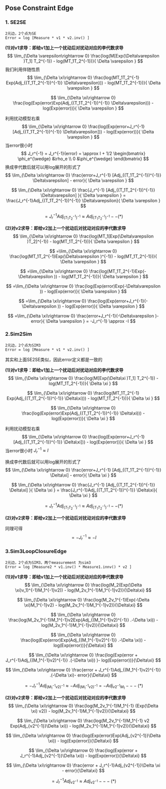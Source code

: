 ## Pose Constraint Edge

### 1. SE2SE

```
2元边，2个点为SE
Error = log [Measure * v1 * v2.inv() ]
```

**(1)对v1求导：即给v1加上一个扰动后对扰动对应的李代数求导**
$$
\lim_{\Delta \varepsilon\rightarrow 0} \frac{log(M[Exp(\Delta\varepsilon )T_1] T_2^{-1}) - log(MT_1T_2^{-1})}{ \Delta \varepsilon }
$$
我们利用伴随性质
$$
\lim_{\Delta \xi\rightarrow 0} \frac{log(MT_1T_2^{-1} Exp(Adj_{(T_1T_2^{-1})^{-1}} \Delta\varepsilon))) - log(MT_1T_2^{-1})}{ \Delta \varepsilon }
$$

$$
\lim_{\Delta \xi\rightarrow 0} \frac{log(Exp(error)Exp(Adj_{(T_1T_2^{-1})^{-1}} \Delta\varepsilon))) - log(Exp(error))}{ \Delta \varepsilon }
$$

利用扰动模型右乘
$$
\lim_{\Delta \xi\rightarrow 0} \frac{log(Exp(error+J_r^{-1} [Adj_{(T_1T_2^{-1})^{-1}} \Delta\varepsilon])) - log(Exp(error))}{ \Delta \varepsilon }
$$
当error很小时
$$
J_r^{-1} = J_r^{-1}(error) = \approx I   + 1/2 \begin{bmatrix}
\phi_e^{\wedge} &\rho_e \\ 
0 &\phi_e^{\wedge} 
\end{bmatrix}
$$
换成李代数后就可以用log展开的形式了
$$
\lim_{\Delta \xi\rightarrow 0} \frac{error+J_r^{-1} [Adj_{(T_1T_2^{-1})^{-1}} \Delta\varepsilon] - error}{ \Delta \varepsilon }
$$

$$
\lim_{\Delta \xi\rightarrow 0} \frac{J_r^{-1} [Adj_{(T_1T_2^{-1})^{-1}} \Delta\varepsilon] }{ \Delta \varepsilon } = \frac{J_r^{-1}Adj_{(T_1T_2^{-1})^{-1}} \Delta\varepsilon}{ \Delta \varepsilon } 
$$

$$
= J_r^{-1}Adj_{(T_1T_2^{-1})^{-1}}\approx Adj_{(T_1T_2^{-1})^{-1}}--(*)
$$

**(2)对v2求导：即给v2加上一个扰动后对扰动对应的李代数求导**
$$
\lim_{\Delta \xi\rightarrow 0} \frac{log(MT_1[Exp(\Delta\varepsilon )T_2]^{-1}) - log(MT_1T_2^{-1})}{ \Delta \varepsilon }
$$

$$
=\lim_{\Delta \xi\rightarrow 0} \frac{log(MT_1T_2^{-1}Exp(\Delta\varepsilon )^{-1}) - log(MT_1T_2^{-1})}{ \Delta \varepsilon }
$$

$$
=\lim_{\Delta \xi\rightarrow 0} \frac{log(MT_1T_2^{-1}Exp(-\Delta\varepsilon )) - log(MT_1T_2^{-1})}{ \Delta \varepsilon }
$$

$$
=\lim_{\Delta \xi\rightarrow 0} \frac{log(Exp(error)Exp(-\Delta\varepsilon )) - log(Exp(error)}{ \Delta \varepsilon }
$$

$$
=\lim_{\Delta \xi\rightarrow 0} \frac{log(Exp(error+J_r^{-1}(-\Delta\varepsilon )) - log(Exp(error)}{ \Delta \varepsilon }
$$

$$
=\lim_{\Delta \xi\rightarrow 0} \frac{error+J_r^{-1}(-\Delta\varepsilon )- error}{ \Delta \varepsilon } = -J_r^{-1} \approx -I
$$





### 2.Sim2Sim

```
2元边，2个点为SIM3
Error = log [Measure * v1 * v2.inv() ]
```

其实和上面SE2SE类似，因此error定义都是一致的

**(1)对v1求导：即给v1加上一个扰动后对扰动对应的李代数求导**
$$
\lim_{\Delta \xi\rightarrow 0} \frac{log(M[Exp(\Delta\xi )T_1] T_2^{-1}) - log(MT_1T_2^{-1})}{ \Delta \xi }
$$

$$
\lim_{\Delta \xi\rightarrow 0} \frac{log(MT_1T_2^{-1} Exp(Adj_{(T_1T_2^{-1})^{-1}} \Delta\xi))) - log(MT_1T_2^{-1})}{ \Delta \xi }
$$

$$
\lim_{\Delta \xi\rightarrow 0} \frac{log(Exp(error)Exp(Adj_{(T_1T_2^{-1})^{-1}} \Delta\xi))) - log(Exp(error))}{ \Delta \xi }
$$

利用扰动模型右乘
$$
\lim_{\Delta \xi\rightarrow 0} \frac{log(Exp(error+J_r^{-1} [Adj_{(T_1T_2^{-1})^{-1}} \Delta\xi])) - log(Exp(error))}{ \Delta \xi }
$$
当error很小时 $J_r^{-1} \approx I$

换成李代数后就可以用log展开的形式了
$$
\lim_{\Delta \xi\rightarrow 0} \frac{error+J_r^{-1} [Adj_{(T_1T_2^{-1})^{-1}} \Delta\xi] - error}{ \Delta \xi }
$$

$$
\lim_{\Delta \xi\rightarrow 0} \frac{J_r^{-1} [Adj_{(T_1T_2^{-1})^{-1}} \Delta\xi] }{ \Delta \xi } = \frac{J_r^{-1}Adj_{(T_1T_2^{-1})^{-1}} \Delta\xi}{ \Delta \xi }
$$

$$
= J_r^{-1}Adj_{(T_1T_2^{-1})^{-1}}\approx Adj_{(T_1T_2^{-1})^{-1}}--(*)
$$



**(2)对v2求导：即给v2加上一个扰动后对扰动对应的李代数求导**

同理可得
$$
= -J_r^{-1} \approx -I
$$

### 3.Sim3LoopClosureEdge

```
2元边，2个点为SIM3，两个measurement 为sim3
Error = log [Measure2 * v1.inv() * Measure1.innv() * v2 ]
```

**(1)对v1求导：即给v1加上一个扰动后对扰动对应的李代数求导**
$$
\lim_{\Delta \xi\rightarrow 0} \frac{log(M_2(Exp(\Delta \xi)v_1)^{-1}M_1^{-1}v2)) - log(M_2v_1^{-1}M_1^{-1}v2)}{\Delta\xi}
$$

$$
\lim_{\Delta \xi\rightarrow 0} \frac{log(M_2v_1^{-1}Exp(-\Delta \xi)M_1^{-1}v2) - log(M_2v_1^{-1}M_1^{-1}v2)}{\Delta\xi}
$$

$$
\lim_{\Delta \xi\rightarrow 0} \frac{log(M_2v_1^{-1}M_1^{-1}v2Exp(Adj_{(M_1^{-1}v2)^{-1}} .-\Delta \xi)) - log(M_2v_1^{-1}M_1^{-1}v2)}{\Delta\xi}
$$

$$
\lim_{\Delta \xi\rightarrow 0} \frac{log(Exp(error)Exp(Adj_{(M_1^{-1}v2)^{-1}} .-\Delta \xi)) - log(Exp(error))}{\Delta\xi}
$$

$$
\lim_{\Delta \xi\rightarrow 0} \frac{log(Exp(error + J_r^{-1}Adj_{(M_1^{-1}v2)^{-1}} .(-\Delta \xi)) )- log(Exp(error))}{\Delta\xi}
$$

$$
\lim_{\Delta \xi\rightarrow 0} \frac{error + J_r^{-1}Adj_{(M_1^{-1}v2)^{-1}} .(-\Delta \xi)- error}{\Delta\xi}
$$

$$
= -J_r^{-1}Adj_{(M_1^{-1}v2)^{-1}} \approx -Adj_{(M_1^{-1}v2)^{-1}}  = -Adj_{v2^{-1}M_1}---(*)
$$

**(2)对v2求导：即给v2加上一个扰动后对扰动对应的李代数求导**
$$
\lim_{\Delta \xi\rightarrow 0} \frac{log(M_2v_1^{-1}M_1^{-1} (Exp(\Delta \xi) v2)) - log(M_2v_1^{-1}M_1^{-1}v2)}{\Delta\xi}
$$

$$
\lim_{\Delta \xi\rightarrow 0} \frac{log(M_2v_1^{-1}M_1^{-1}  v2 Exp(Adj_{v2^{-1}}\Delta \xi)) - log(M_2v_1^{-1}M_1^{-1}v2)}{\Delta\xi}
$$

$$
\lim_{\Delta \xi\rightarrow 0} \frac{log(Exp(error)Exp(Adj_{v2^{-1}}\Delta \xi)) - log(Exp(error)}{\Delta\xi}
$$

$$
\lim_{\Delta \xi\rightarrow 0} \frac{log(Exp(error + J_r^{-1}Adj_{v2^{-1}}\Delta \xi)) - log(Exp(error)}{\Delta\xi}
$$

$$
\lim_{\Delta \xi\rightarrow 0} \frac{error + J_r^{-1}Adj_{v2^{-1}}\Delta \xi - error}{\Delta\xi}
$$

$$
= J_r^{-1}Adj_{v2^{-1}} \approx  Adj_{v2^{-1}}---(*)
$$

